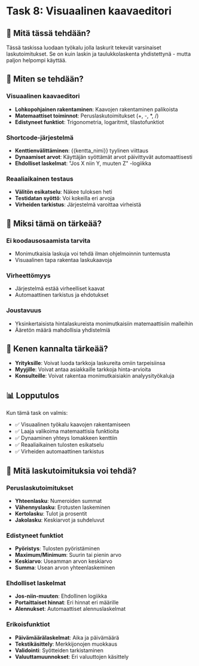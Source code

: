 # Task 8: Visuaalinen kaavaeditori

## 🎯 Mitä tässä tehdään?

Tässä taskissa luodaan työkalu jolla laskurit tekevät varsinaiset laskutoimitukset. Se on kuin
laskin ja taulukkolaskenta yhdistettynä - mutta paljon helpompi käyttää.

## 🔧 Miten se tehdään?

### Visuaalinen kaavaeditori

- **Lohkopohjainen rakentaminen**: Kaavojen rakentaminen palikoista
- **Matemaattiset toiminnot**: Peruslaskutoimitukset (+, -, \*, /)
- **Edistyneet funktiot**: Trigonometria, logaritmit, tilastofunktiot

### Shortcode-järjestelmä

- **Kenttienvälittäminen**: {{kentta_nimi}} tyylinen viittaus
- **Dynaamiset arvot**: Käyttäjän syöttämät arvot päivittyvät automaattisesti
- **Ehdolliset laskelmat**: "Jos X niin Y, muuten Z" -logiikka

### Reaaliaikainen testaus

- **Välitön esikatselu**: Näkee tuloksen heti
- **Testidatan syöttö**: Voi kokeilla eri arvoja
- **Virheiden tarkistus**: Järjestelmä varoittaa virheistä

## 🌟 Miksi tämä on tärkeää?

### Ei koodausosaamista tarvita

- Monimutkaisia laskuja voi tehdä ilman ohjelmoinnin tuntemusta
- Visuaalinen tapa rakentaa laskukaavoja

### Virheettömyys

- Järjestelmä estää virheelliset kaavat
- Automaattinen tarkistus ja ehdotukset

### Joustavuus

- Yksinkertaisista hintalaskureista monimutkaisiin matemaattisiin malleihin
- Ääretön määrä mahdollisia yhdistelmiä

## 👥 Kenen kannalta tärkeää?

- **Yrityksille**: Voivat luoda tarkkoja laskureita omiin tarpeisiinsa
- **Myyjille**: Voivat antaa asiakkaille tarkkoja hinta-arvioita
- **Konsulteille**: Voivat rakentaa monimutkaisiakin analyysityökaluja

## 📊 Lopputulos

Kun tämä task on valmis:

- ✅ Visuaalinen työkalu kaavojen rakentamiseen
- ✅ Laaja valikoima matemaattisia funktioita
- ✅ Dynaaminen yhteys lomakkeen kenttiin
- ✅ Reaaliaikainen tulosten esikatselu
- ✅ Virheiden automaattinen tarkistus

## 🧮 Mitä laskutoimituksia voi tehdä?

### Peruslaskutoimitukset

- **Yhteenlasku**: Numeroiden summat
- **Vähennyslasku**: Erotusten laskeminen
- **Kertolasku**: Tulot ja prosentit
- **Jakolasku**: Keskiarvot ja suhdeluvut

### Edistyneet funktiot

- **Pyöristys**: Tulosten pyöristäminen
- **Maximum/Minimum**: Suurin tai pienin arvo
- **Keskiarvo**: Useamman arvon keskiarvo
- **Summa**: Usean arvon yhteenlaskeminen

### Ehdolliset laskelmat

- **Jos-niin-muuten**: Ehdollinen logiikka
- **Portaittaiset hinnat**: Eri hinnat eri määrille
- **Alennukset**: Automaattiset alennuslaskelmat

### Erikoisfunktiot

- **Päivämäärälaskelmat**: Aika ja päivämäärä
- **Tekstikäsittely**: Merkkijonojen muokkaus
- **Validointi**: Syötteiden tarkistaminen
- **Valuuttamuunnokset**: Eri valuuttojen käsittely

